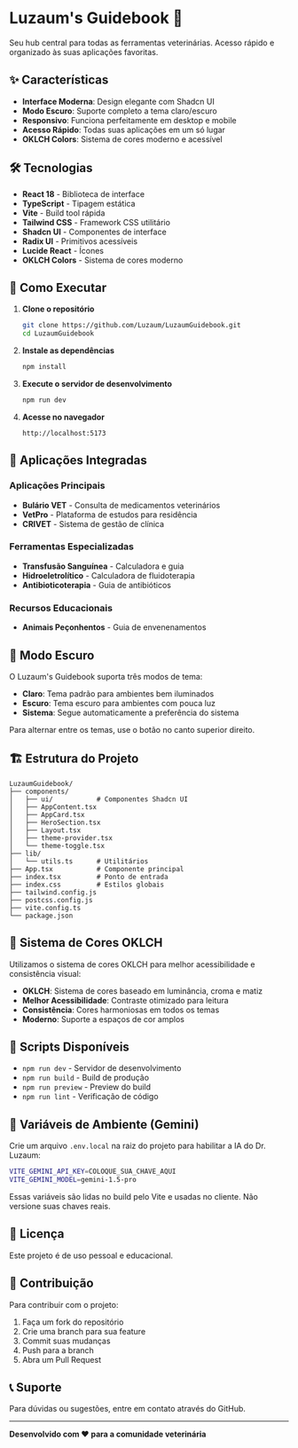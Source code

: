 # Luzaum's Guidebook 🚀

Seu hub central para todas as ferramentas veterinárias. Acesso rápido e organizado às suas aplicações favoritas.

## ✨ Características

- **Interface Moderna**: Design elegante com Shadcn UI
- **Modo Escuro**: Suporte completo a tema claro/escuro
- **Responsivo**: Funciona perfeitamente em desktop e mobile
- **Acesso Rápido**: Todas suas aplicações em um só lugar
- **OKLCH Colors**: Sistema de cores moderno e acessível

## 🛠️ Tecnologias

- **React 18** - Biblioteca de interface
- **TypeScript** - Tipagem estática
- **Vite** - Build tool rápida
- **Tailwind CSS** - Framework CSS utilitário
- **Shadcn UI** - Componentes de interface
- **Radix UI** - Primitivos acessíveis
- **Lucide React** - Ícones
- **OKLCH Colors** - Sistema de cores moderno

## 🚀 Como Executar

1. **Clone o repositório**
   ```bash
   git clone https://github.com/Luzaum/LuzaumGuidebook.git
   cd LuzaumGuidebook
   ```

2. **Instale as dependências**
   ```bash
   npm install
   ```

3. **Execute o servidor de desenvolvimento**
   ```bash
   npm run dev
   ```

4. **Acesse no navegador**
   ```
   http://localhost:5173
   ```

## 📱 Aplicações Integradas

### Aplicações Principais
- **Bulário VET** - Consulta de medicamentos veterinários
- **VetPro** - Plataforma de estudos para residência
- **CRIVET** - Sistema de gestão de clínica

### Ferramentas Especializadas
- **Transfusão Sanguínea** - Calculadora e guia
- **Hidroeletrolítico** - Calculadora de fluidoterapia
- **Antibioticoterapia** - Guia de antibióticos

### Recursos Educacionais
- **Animais Peçonhentos** - Guia de envenenamentos

## 🎨 Modo Escuro

O Luzaum's Guidebook suporta três modos de tema:
- **Claro**: Tema padrão para ambientes bem iluminados
- **Escuro**: Tema escuro para ambientes com pouca luz
- **Sistema**: Segue automaticamente a preferência do sistema

Para alternar entre os temas, use o botão no canto superior direito.

## 🏗️ Estrutura do Projeto

```
LuzaumGuidebook/
├── components/
│   ├── ui/           # Componentes Shadcn UI
│   ├── AppContent.tsx
│   ├── AppCard.tsx
│   ├── HeroSection.tsx
│   ├── Layout.tsx
│   ├── theme-provider.tsx
│   └── theme-toggle.tsx
├── lib/
│   └── utils.ts      # Utilitários
├── App.tsx           # Componente principal
├── index.tsx         # Ponto de entrada
├── index.css         # Estilos globais
├── tailwind.config.js
├── postcss.config.js
├── vite.config.ts
└── package.json
```

## 🎯 Sistema de Cores OKLCH

Utilizamos o sistema de cores OKLCH para melhor acessibilidade e consistência visual:

- **OKLCH**: Sistema de cores baseado em luminância, croma e matiz
- **Melhor Acessibilidade**: Contraste otimizado para leitura
- **Consistência**: Cores harmoniosas em todos os temas
- **Moderno**: Suporte a espaços de cor amplos

## 🔧 Scripts Disponíveis

- `npm run dev` - Servidor de desenvolvimento
- `npm run build` - Build de produção
- `npm run preview` - Preview do build
- `npm run lint` - Verificação de código

## 🔐 Variáveis de Ambiente (Gemini)

Crie um arquivo `.env.local` na raiz do projeto para habilitar a IA do Dr. Luzaum:

```bash
VITE_GEMINI_API_KEY=COLOQUE_SUA_CHAVE_AQUI
VITE_GEMINI_MODEL=gemini-1.5-pro
```

Essas variáveis são lidas no build pelo Vite e usadas no cliente. Não versione suas chaves reais.

## 📄 Licença

Este projeto é de uso pessoal e educacional.

## 🤝 Contribuição

Para contribuir com o projeto:

1. Faça um fork do repositório
2. Crie uma branch para sua feature
3. Commit suas mudanças
4. Push para a branch
5. Abra um Pull Request

## 📞 Suporte

Para dúvidas ou sugestões, entre em contato através do GitHub.

---

**Desenvolvido com ❤️ para a comunidade veterinária**
